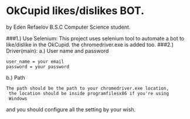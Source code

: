 # OkCupid likes/dislikes BOT.
by Eden Refaelov B.S.C Computer Science student.

###1.) Use Selenium:
This project uses selenium tool to automate a bot to like/dislike in the OkCupid.
the chromedriver.exe is added too.
###2.) Driver(main):
a.) User name and password
````
user_name = your email
password = your password
````
b.) Path
````
The path should be the path to your chromedriver.exe location,
 the location should be inside programfilesx86 if you're using
 Windows
````
and you should configure all the setting by your wish.